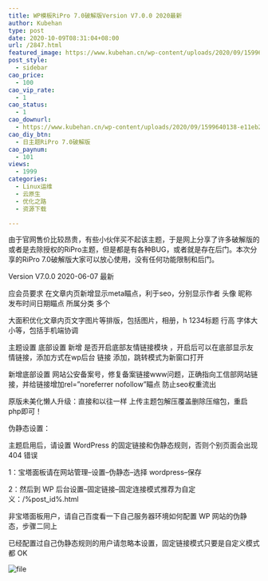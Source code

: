 ```yaml
---
title: WP模板RiPro 7.0破解版Version V7.0.0 2020最新
author: Kubehan
type: post
date: 2020-10-09T08:31:04+08:00
url: /2847.html
featured_image: https://www.kubehan.cn/wp-content/uploads/2020/09/1599640233-de76037eb99cf20.png
post_style:
  - sidebar
cao_price:
  - 100
cao_vip_rate:
  - 1
cao_status:
  - 1
cao_downurl:
  - https://www.kubehan.cn/wp-content/uploads/2020/09/1599640138-e11eb2c007e29e2.zip
cao_diy_btn:
  - 日主题RiPro 7.0破解版
cao_paynum:
  - 101
views:
  - 1999
categories:
  - Linux运维
  - 云原生
  - 优化之路
  - 资源下载

---
```

由于官网售价比较昂贵，有些小伙伴买不起该主题，于是网上分享了许多破解版的或者是去除授权的RiPro主题，但是都是有各种BUG，或者就是存在后门。本次分享的RiPro 7.0破解版大家可以放心使用，没有任何功能限制和后门。

Version V7.0.0 2020-06-07 最新

应会员要求 在文章内页新增显示meta瞄点，利于seo，分别显示作者 头像 昵称 发布时间日期瞄点 所属分类 多个

大面积优化文章内页文字图片等排版，包括图片，相册，h 1234标题 行高 字体大小等，包括手机端协调

主题设置 底部设置 新增 是否开启底部友情链接模块 ，开启后可以在底部显示友情链接，添加方式在wp后台 链接 添加，跳转模式为新窗口打开

新增底部设置 网站公安备案号，修复备案链接www问题，正确指向工信部网站链接，并给链接增加rel=”noreferrer nofollow”瞄点 防止seo权重流出

原版未美化懒人升级：直接和以往一样 上传主题包解压覆盖删除压缩包，重启php即可！

伪静态设置：

主题启用后，请设置 WordPress 的固定链接和伪静态规则，否则个别页面会出现 404 错误

1：宝塔面板请在网站管理–设置–伪静态–选择 wordpress–保存

2：然后到 WP 后台设置–固定链接–固定连接模式推荐为自定义：/%post_id%.html

非宝塔面板用户，请自己百度看一下自己服务器环境如何配置 WP 网站的伪静态，步骤二同上

已经配置过自己伪静态规则的用户请忽略本设置，固定链接模式只要是自定义模式都 OK

<img decoding="async" src="https://www.kubehan.cn/wp-content/uploads/2020/09/1599640233-de76037eb99cf20.png" alt="file" />